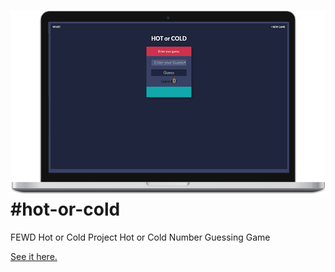[![See it live.](hotorcold.png)](http://caseybennington.github.io/hot-or-cold/)
#hot-or-cold
===========

FEWD Hot or Cold Project
Hot or Cold Number Guessing Game

[See it here.](http://caseybennington.github.io/hot-or-cold/)
